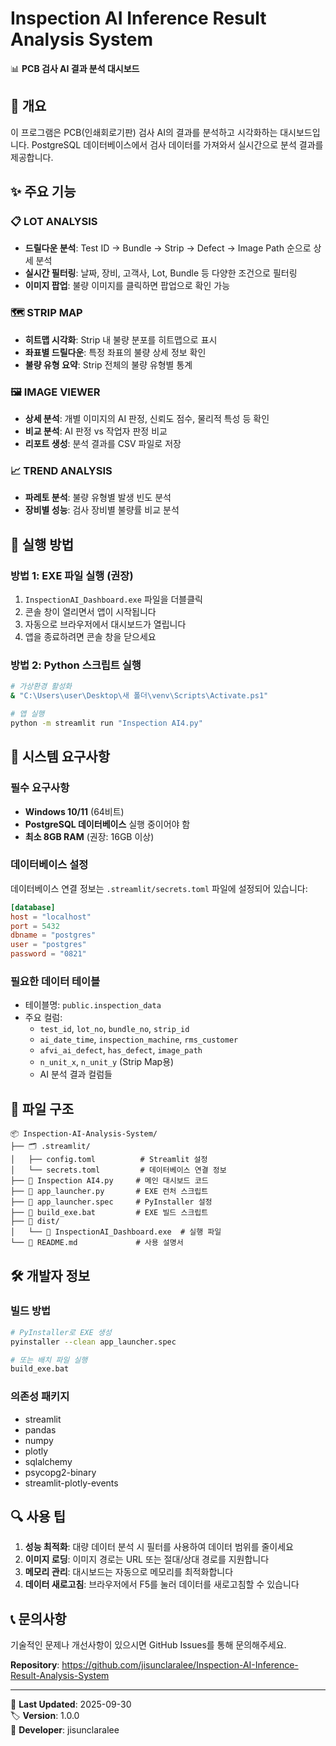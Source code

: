 # Inspection AI Inference Result Analysis System

📊 **PCB 검사 AI 결과 분석 대시보드**

## 🎯 개요

이 프로그램은 PCB(인쇄회로기판) 검사 AI의 결과를 분석하고 시각화하는 대시보드입니다. PostgreSQL 데이터베이스에서 검사 데이터를 가져와서 실시간으로 분석 결과를 제공합니다.

## ✨ 주요 기능

### 📋 **LOT ANALYSIS**
- **드릴다운 분석**: Test ID → Bundle → Strip → Defect → Image Path 순으로 상세 분석
- **실시간 필터링**: 날짜, 장비, 고객사, Lot, Bundle 등 다양한 조건으로 필터링
- **이미지 팝업**: 불량 이미지를 클릭하면 팝업으로 확인 가능

### 🗺️ **STRIP MAP**
- **히트맵 시각화**: Strip 내 불량 분포를 히트맵으로 표시
- **좌표별 드릴다운**: 특정 좌표의 불량 상세 정보 확인
- **불량 유형 요약**: Strip 전체의 불량 유형별 통계

### 🖼️ **IMAGE VIEWER**
- **상세 분석**: 개별 이미지의 AI 판정, 신뢰도 점수, 물리적 특성 등 확인
- **비교 분석**: AI 판정 vs 작업자 판정 비교
- **리포트 생성**: 분석 결과를 CSV 파일로 저장

### 📈 **TREND ANALYSIS**
- **파레토 분석**: 불량 유형별 발생 빈도 분석
- **장비별 성능**: 검사 장비별 불량률 비교 분석

## 🚀 실행 방법

### 방법 1: EXE 파일 실행 (권장)
1. `InspectionAI_Dashboard.exe` 파일을 더블클릭
2. 콘솔 창이 열리면서 앱이 시작됩니다
3. 자동으로 브라우저에서 대시보드가 열립니다
4. 앱을 종료하려면 콘솔 창을 닫으세요

### 방법 2: Python 스크립트 실행
```bash
# 가상환경 활성화
& "C:\Users\user\Desktop\새 폴더\venv\Scripts\Activate.ps1"

# 앱 실행
python -m streamlit run "Inspection AI4.py"
```

## 🔧 시스템 요구사항

### **필수 요구사항**
- **Windows 10/11** (64비트)
- **PostgreSQL 데이터베이스** 실행 중이어야 함
- **최소 8GB RAM** (권장: 16GB 이상)

### **데이터베이스 설정**
데이터베이스 연결 정보는 `.streamlit/secrets.toml` 파일에 설정되어 있습니다:

```toml
[database]
host = "localhost"
port = 5432
dbname = "postgres"
user = "postgres"
password = "0821"
```

### **필요한 데이터 테이블**
- 테이블명: `public.inspection_data`
- 주요 컬럼:
  - `test_id`, `lot_no`, `bundle_no`, `strip_id`
  - `ai_date_time`, `inspection_machine`, `rms_customer`
  - `afvi_ai_defect`, `has_defect`, `image_path`
  - `n_unit_x`, `n_unit_y` (Strip Map용)
  - AI 분석 결과 컬럼들

## 📁 파일 구조

```
📦 Inspection-AI-Analysis-System/
├── 🗂️ .streamlit/
│   ├── config.toml          # Streamlit 설정
│   └── secrets.toml         # 데이터베이스 연결 정보
├── 📄 Inspection AI4.py     # 메인 대시보드 코드
├── 📄 app_launcher.py       # EXE 런처 스크립트
├── 📄 app_launcher.spec     # PyInstaller 설정
├── 📄 build_exe.bat         # EXE 빌드 스크립트
├── 📂 dist/
│   └── 🚀 InspectionAI_Dashboard.exe  # 실행 파일
└── 📄 README.md             # 사용 설명서
```

## 🛠️ 개발자 정보

### **빌드 방법**
```bash
# PyInstaller로 EXE 생성
pyinstaller --clean app_launcher.spec

# 또는 배치 파일 실행
build_exe.bat
```

### **의존성 패키지**
- streamlit
- pandas
- numpy
- plotly
- sqlalchemy
- psycopg2-binary
- streamlit-plotly-events

## 🔍 사용 팁

1. **성능 최적화**: 대량 데이터 분석 시 필터를 사용하여 데이터 범위를 줄이세요
2. **이미지 로딩**: 이미지 경로는 URL 또는 절대/상대 경로를 지원합니다
3. **메모리 관리**: 대시보드는 자동으로 메모리를 최적화합니다
4. **데이터 새로고침**: 브라우저에서 F5를 눌러 데이터를 새로고침할 수 있습니다

## 📞 문의사항

기술적인 문제나 개선사항이 있으시면 GitHub Issues를 통해 문의해주세요.

**Repository**: https://github.com/jisunclaralee/Inspection-AI-Inference-Result-Analysis-System

---

📅 **Last Updated**: 2025-09-30  
🏷️ **Version**: 1.0.0  
👤 **Developer**: jisunclaralee